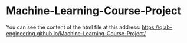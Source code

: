 # Machine-Learning-Course-Project

You can see the content of the html file at this address: https://qlab-engineering.github.io/Machine-Learning-Course-Project/
